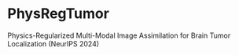 # PhysRegTumor
Physics-Regularized Multi-Modal Image Assimilation for Brain Tumor Localization (NeurIPS 2024)
